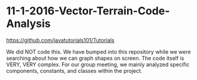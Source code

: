 # 11-1-2016-Vector-Terrain-Code-Analysis
https://github.com/javatutorials101/Tutorials

We did NOT code this. We have bumped into this repository while we were searching about how we can graph shapes on screen. The code itself is VERY, VERY complex. For our group meeting, we mainly analyzed specific components, constants, and classes within the project. 
